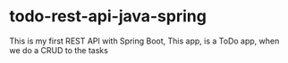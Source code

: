 # todo-rest-api-java-spring
This is my first REST API with Spring Boot, This app, is a ToDo app, when we do a CRUD to the tasks
